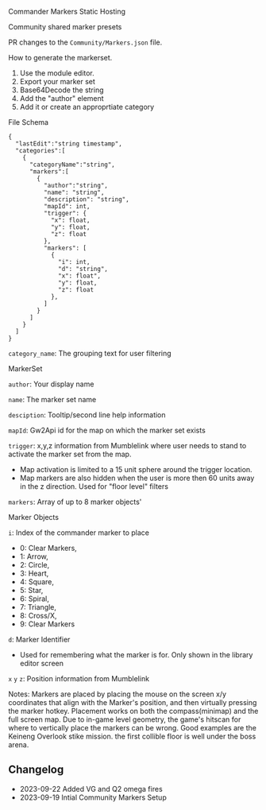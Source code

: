 Commander Markers Static Hosting

Community shared marker presets

PR changes to the `Community/Markers.json` file.

How to generate the markerset. 
1) Use the module editor. 
2) Export your marker set
3) Base64Decode the string
4) Add the "author" element
5) Add it or create an approprtiate category

File Schema
```
{
  "lastEdit":"string timestamp",
  "categories":[
    {
      "categoryName":"string",
      "markers":[
        {
          "author":"string",
          "name": "string",
          "description": "string", 
          "mapId": int,
          "trigger": {
            "x": float,
            "y": float,
            "z": float
          },
          "markers": [
            {
              "i": int,
              "d": "string",
              "x": float",
              "y": float,
              "z": float
            },
          ]
        }
      ]
    }
  ]
}
```

`category_name`: The grouping text for user filtering

MarkerSet

`author`: Your display name

`name`: The marker set name

`desciption`: Tooltip/second line help information

`mapId`: Gw2Api id for the map on which the marker set exists

`trigger`: x,y,z information from Mumblelink where user needs to stand to activate the marker set from the map.
  * Map activation is limited to a 15 unit sphere around the trigger location. 
  * Map markers are also hidden when the user is more then 60 units away in the z direction. Used for "floor level" filters

`markers`: Array of up to 8 marker objects'

Marker Objects

`i`: Index of the commander marker to place
  - 0: Clear Markers,
  - 1: Arrow,
  - 2: Circle,
  - 3: Heart,
  - 4: Square,
  - 5: Star,
  - 6: Spiral,
  - 7: Triangle,
  - 8: Cross/X,
  - 9: Clear Markers

`d`: Marker Identifier
  - Used for remembering what the marker is for. Only shown in the library editor screen

`x` `y` `z`: Position information from Mumblelink



Notes:
Markers are placed by placing the mouse on the screen x/y coordinates that align with the Marker's position, and then virtually pressing the marker hotkey. Placement works on both the compass(minimap) and the full screen map.
Due to in-game level geometry, the game's hitscan for where to vertically place the markers can be wrong. Good examples are the Keineng Overlook stike mission. the first collible floor is well under the boss arena.









## Changelog


* 2023-09-22 Added VG and Q2 omega fires
* 2023-09-19 Intial Community Markers Setup
